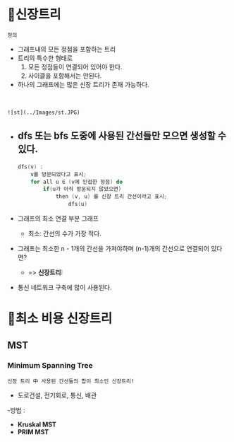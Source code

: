 # 🎄신장트리 

`정의`
- 그래프내의 모든 정점을 포함하는 트리
- 트리의 특수한 형태로
    1. 모든 정점들이 연결되어 있어야 한다.
    2. 사이클을 포함해서는 안된다.
- 하나의 그래프에는 많은 신장 트리가 존재 가능하다. 
</br>

    ![st](../Images/st.JPG)

- dfs 또는 bfs 도중에 사용된 간선들만 모으면 생성할 수 있다.
    - 
    ```C
    dfs(v) : 
        v를 방문되었다고 표시;
        for all u ∈ (v에 인접한 정점) do
            if(u가 아직 방문되지 않았으면)
                then (v, u) 를 신장 트리 간선이라고 표시;
                    dfs(u)
    ```

- 그래프의 최소 연결 부분 그래프
    - 최소: 간선의 수가 가장 적다.
- 그래프는 최소한 n - 1개의 간선을 가져야하며 (n-1)개의 간선으로 연결되어 있다면? 
    - => **신장트리**❕

- 통신 네트워크 구축에 많이 사용된다.

# 🌲최소 비용 신장트리 
## MST
### Minimum Spanning Tree

`신장 트리 中 사용된 간선들의 합이 최소인 신장트리!`

- 도로건설, 전기회로, 통신, 배관

-방법 : 
- **Kruskal MST**
- **PRIM MST**

